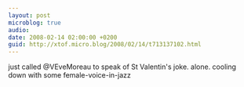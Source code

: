 ```yaml
---
layout: post
microblog: true
audio: 
date: 2008-02-14 02:00:00 +0200
guid: http://xtof.micro.blog/2008/02/14/t713137102.html
---
```

just called @VEveMoreau to speak of St Valentin's joke. alone. cooling down with some female-voice-in-jazz

